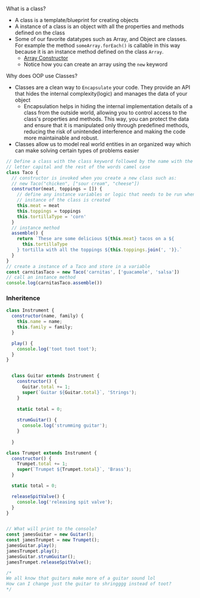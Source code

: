 What is a class?

- A class is a template/blueprint for creating objects
- A instance of a class is an object with all the properties and methods defined
  on the class
- Some of our favorite datatypes such as Array, and Object are classes. For
  example the method `someArray.forEach()` is callable in this way because it is
  an instance method defined on the class `Array`.
  - [Array Constructor](https://developer.mozilla.org/en-US/docs/Web/JavaScript/Reference/Global_Objects/Array/Array)
  - Notice how you can create an array using the `new` keyword

Why does OOP use Classes?

- Classes are a clean way to `Encapsulate` your code. They provide an API
  that hides the internal complexity(logic) and manages the data of your object
  - Encapsulation helps in hiding the internal implementation details of a class from the outside world, allowing you to control access to the class's properties and methods. This way, you can protect the data and ensure that it is manipulated only through predefined methods, reducing the risk of unintended interference and making the code more maintainable and robust.
- Classes allow us to model real world entities in an organized way which can
  make solving certain types of problems easier

```js
// Define a class with the class keyword followed by the name with the first
// letter capital and the rest of the words camel case
class Taco {
  // constructor is invoked when you create a new class such as:
  // new Taco("chicken", ["sour cream", "cheese"])
  constructor(meat, toppings = []) {
    // define any instance variables or logic that needs to be run when an
    // instance of the class is created
    this.meat = meat
    this.toppings = toppings
    this.tortillaType = 'corn'
  }
  // instance method
  assemble() {
    return `These are some delicious ${this.meat} tacos on a ${
      this.tortillaType
    } tortilla with all the toppings ${this.toppings.join(', ')}.`
  }
}
// create a instance of a Taco and store in a variable
const carnitasTaco = new Taco('carnitas', ['guacamole', 'salsa'])
// call an instance method
console.log(carnitasTaco.assemble())
```


### Inheritence 

```js
class Instrument {
  constructor(name, family) {
    this.name = name;
    this.family = family;
  }

  play() {
    console.log('toot toot toot');
  }
}


  class Guitar extends Instrument {
    constructor() {
      Guitar.total += 1;
      super(`Guitar ${Guitar.total}`, 'Strings');
    }
  
    static total = 0;
  
    strumGuitar() {
      console.log('strumming guitar');
    }
    
  }

class Trumpet extends Instrument {
  constructor() {
    Trumpet.total += 1;
    super(`Trumpet ${Trumpet.total}`, 'Brass');
  }

  static total = 0;

  releaseSpitValve() {
    console.log('releasing spit valve');
  }
}


// What will print to the console?
const jamesGuitar = new Guitar();
const jamesTrumpet = new Trumpet();
jamesGuitar.play();
jamesTrumpet.play();
jamesGuitar.strumGuitar();
jamesTrumpet.releaseSpitValve();

/* 
We all know that guitars make more of a guitar sound lol
How can I change just the guitar to shringggg instead of toot?
*/
``` 